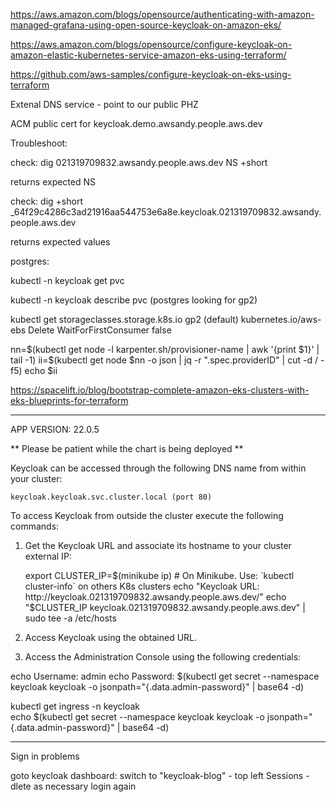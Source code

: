 https://aws.amazon.com/blogs/opensource/authenticating-with-amazon-managed-grafana-using-open-source-keycloak-on-amazon-eks/

https://aws.amazon.com/blogs/opensource/configure-keycloak-on-amazon-elastic-kubernetes-service-amazon-eks-using-terraform/

https://github.com/aws-samples/configure-keycloak-on-eks-using-terraform


Extenal DNS service - point to our public PHZ

ACM public cert for keycloak.demo.awsandy.people.aws.dev

Troubleshoot:

check:
dig 021319709832.awsandy.people.aws.dev NS +short

returns expected NS

check:
dig +short _64f29c4286c3ad21916aa544753e6a8e.keycloak.021319709832.awsandy.people.aws.dev

returns expected values


postgres:

kubectl -n keycloak get pvc

kubectl -n keycloak describe pvc (postgres looking for gp2)



kubectl get storageclasses.storage.k8s.io 
gp2 (default)   kubernetes.io/aws-ebs   Delete          WaitForFirstConsumer   false




nn=$(kubectl get node -l karpenter.sh/provisioner-name |  awk '{print $1}' | tail -1)
ii=$(kubectl get node $nn -o json | jq -r ".spec.providerID" | cut -d \/ -f5)
echo $ii


https://spacelift.io/blog/bootstrap-complete-amazon-eks-clusters-with-eks-blueprints-for-terraform



-------

APP VERSION: 22.0.5

** Please be patient while the chart is being deployed **

Keycloak can be accessed through the following DNS name from within your cluster:

    keycloak.keycloak.svc.cluster.local (port 80)

To access Keycloak from outside the cluster execute the following commands:

1. Get the Keycloak URL and associate its hostname to your cluster external IP:

   export CLUSTER_IP=$(minikube ip) # On Minikube. Use: `kubectl cluster-info` on others K8s clusters
   echo "Keycloak URL: http://keycloak.021319709832.awsandy.people.aws.dev/"
   echo "$CLUSTER_IP  keycloak.021319709832.awsandy.people.aws.dev" | sudo tee -a /etc/hosts

2. Access Keycloak using the obtained URL.
3. Access the Administration Console using the following credentials:

  echo Username: admin
  echo Password: $(kubectl get secret --namespace keycloak keycloak -o jsonpath="{.data.admin-password}" | base64 -d)


   kubectl get ingress -n keycloak   
   echo $(kubectl get secret --namespace keycloak keycloak -o jsonpath="{.data.admin-password}" | base64 -d)


----------------------

Sign in problems

goto keycloak dashboard:
switch to "keycloak-blog" - top left
Sessions  - dlete as necessary 
login again

